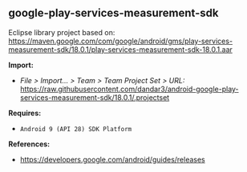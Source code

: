 ## google-play-services-measurement-sdk

Eclipse library project based on:<br/>
https://maven.google.com/com/google/android/gms/play-services-measurement-sdk/18.0.1/play-services-measurement-sdk-18.0.1.aar

**Import:**
- _File > Import... > Team > Team Project Set > URL:_<br/>
  https://raw.githubusercontent.com/dandar3/android-google-play-services-measurement-sdk/18.0.1/.projectset

**Requires:**
- `Android 9 (API 28) SDK Platform`

**References:**
- https://developers.google.com/android/guides/releases